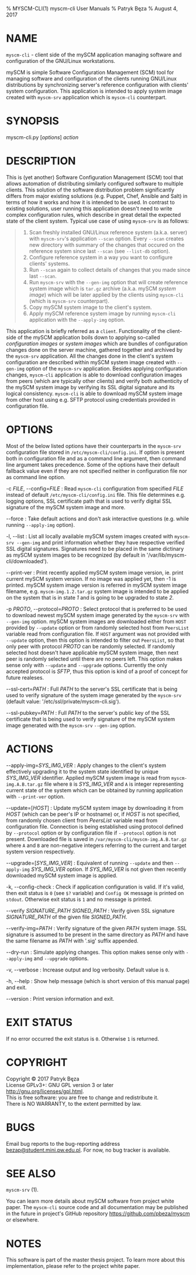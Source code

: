 % MYSCM-CLI(1) myscm-cli User Manuals
% Patryk Bęza
% August 4, 2017

# NAME

`myscm-cli` - client side of the mySCM application managing software and
configuration of the GNU/Linux workstations.

mySCM is simple Software Configuration Management (SCM) tool for managing
software and configuration of the clients running GNU/Linux distributions by
synchronizing server's reference configuration with clients' system
configuration.  This application is intended to apply system image created with
`myscm-srv` application which is `myscm-cli` counterpart.

# SYNOPSIS

myscm-cli.py [*options*] *action*

# DESCRIPTION

This is (yet another) Software Configuration Management (SCM) tool that allows
automation of distributing similarly configured software to multiple clients.
This solution of the software distribution problem significantly differs from
major existing solutions (e.g. Puppet, Chef, Ansible and Salt) in terms of how
it works and how it is intended to be used.  In contrast to existing solutions,
user running this application doesn't need to write complex configuration
rules, which describe in great detail the expected state of the client system.
Typical use case of using `myscm-srv` is as follows:

>  1. Scan freshly installed GNU/Linux reference system (a.k.a. server) with
>     `myscm-srv`'s application `--scan` option.  Every `--scan` creates new
>     directory with summary of the changes that occured on the reference
>     system since last `--scan` (see `--list-db` option).
>  1. Configure reference system in a way you want to configure clients'
>     systems.
>  1. Run `--scan` again to collect details of changes that you made since last
>     `--scan`.
>  1. Run `myscm-srv` with the `--gen-img` option that will create reference
>     system image which is `tar.gz` archive (a.k.a. mySCM *system image*)
>     which will be later applied by the clients using `myscm-cli` (which is
>     `myscm-srv` counterpart).
>  1. Copy mySCM system image to the client's system.
>  1. Apply mySCM reference system image by running `myscm-cli` application
>     with the `--apply-img` option.

This application is briefly referred as a `client`.  Functionality of the
client-side of the mySCM application boils down to applying so-called
*configuration images* or *system images* which are bundles of configuration
changes done on the server machine, gathered together and archived by the
`myscm-srv` application.  All the changes done in the client's system
configuration are described within mySCM system image created with `--gen-img`
option of the `myscm-srv` application.  Besides applying configuration changes,
`myscm-cli` application is able to download configuration images from peers
(which are typically other clients) and verify both authenticity of the mySCM
system image by verifying its SSL digital signature and its logical
consistency.  `myscm-cli` is able to download mySCM system image from other
host using e.g. SFTP protocol using credentials provided in configuration
file.

# OPTIONS

Most of the below listed options have their counterparts in the `myscm-srv`
configuration file stored in `/etc/myscm-cli/config.ini`.  If option is present
both in configuration file and as a command line argument, then command line
argument takes precedence.  Some of the options have their default fallback
value even if they are not specified neither in configuration file nor as
command line option.

-c *FILE*, \--config=*FILE*
:   Read `myscm-cli` configuration from specified *FILE* instead of default
    `/etc/myscm-cli/config.ini` file.  This file determines e.g. logging
    options, SSL certificate path that is used to verify digital SSL signature
    of the mySCM system image and more.

\--force
:   Take default actions and don't ask interactive questions (e.g. while
    running `--apply-img` option).

-l, \--list
:   List all locally available mySCM system images created with `myscm-srv
    --gen-img` and print information whether they have respective verified SSL
    digital signatures.  Signatures need to be placed in the same dictinary as
    mySCM system images to be recognized (by default in
    '/var/lib/myscm-cli/downloaded').

\--print-ver
:   Print recently applied mySCM system image version, ie. print current mySCM
    system version.  If no image was applied yet, then -1 is printed.  mySCM
    system image version is referred in mySCM system image filename,
    e.g. `myscm-img.1.2.tar.gz` system image is intended to be applied on the
    system that is in state *1* and is going to be upgraded to state *2*.

-p *PROTO*, \--protocol=*PROTO*
:   Select protocol that is preferred to be used to download newest mySCM
    system image generated by the `myscm-srv` with `--gen-img` option.  mySCM
    system images are downloaded either from `HOST` provided by `--update`
    option or from randomly selected host from `PeersList` variable read from
    configuration file.  If `HOST` argument was not provided with `--update`
    option, then this option is intended to filter out `PeersList`, so that
    only peer with protocol *PROTO* can be randomly selected.  If randomly
    selected host doesn't have applicable mySCM system image, then next peer is
    randomly selected until there are no peers left.  This option makes sense
    only with `--update` and `--upgrade` options.  Currently the only accepted
    protocol is *SFTP*, thus this option is kind of a proof of concept for
    future realeses.

\--ssl-cert=*PATH*
:   Full *PATH* to the server's SSL certificate that is being used to verify
    signature of the system image generated by the `myscm-srv` (default value:
    '/etc/ssl/private/myscm-cli.sig').

\--ssl-pubkey=*PATH*
:   Full *PATH* to the server's public key of the SSL certificate that is being
    used to verify signature of the mySCM system image generated with the
    `myscm-srv` `--gen-img` option.

# ACTIONS

\--apply-img=*SYS_IMG_VER*
:   Apply changes to the client's system effectively upgrading it to the system
    state identified by unique *SYS_IMG_VER* identifier.  Applied mySCM system
    image is read from `myscm-img.A.B.tar.gz` file where `B` is *SYS_IMG_VER*
    and `A` is integer representing current state of the system which can be
    obtained by running application with `--print-ver` option.

\--update=[*HOST*]
:   Update mySCM system image by downloading it from *HOST* (which can be
    peer's IP or hostname) or, if *HOST* is not specified, from randomly chosen
    client from *PeersList* variable read from configuration file.  Connection
    is being established using protocol defined by `--protocol` option or by
    configuration file if `--protocol` option is not present.  Downloaded file
    is saved in `/var/myscm-cli/myscm-img.A.B.tar.gz` where `A` and `B` are
    non-negative integers referring to the current and target system version
    respectively.

\--upgrade=[*SYS_IMG_VER*]
:   Equivalent of running `--update` and then `--apply-img` *SYS_IMG_VER*
    option.  If *SYS_IMG_VER* is not given then recently downloaded mySCM
    system image is applied.

-k, \--config-check
:   Check if application configuration is valid.  If it's valid, then exit
    status is `0` (see `$?` variable) and `Config OK` message is printed on
    `stdout`.  Otherwise exit status is `1` and no message is printed.

\--verify *SIGNATURE_PATH* *SIGNED_PATH*
:   Verify given SSL signature *SIGNATURE_PATH* of the given file
    *SIGNED_PATH*.

\--verify-img=*PATH*
:   Verify signature of the given *PATH* system image.  SSL signature is
    assumed to be present in the same directory as *PATH* and have the same
    filename as *PATH* with '.sig' suffix appended.

\--dry-run
:   Simulate applying changes.  This option makes sense only with
    `--apply-img` and `--upgrade` options.

-v, \--verbose
:   Increase output and log verbosity.  Default value is `0`.

-h, \--help
:   Show help message (which is short version of this manual page) and exit.

\--version
:   Print version information and exit.

# EXIT STATUS

If no error occurred the exit status is `0`.  Otherwise `1` is returned.

# COPYRIGHT

Copyright © 2017 Patryk Bęza  
License GPLv3+: GNU GPL version 3 or later <http://gnu.org/licenses/gpl.html>.  
This is free software: you are free to change and redistribute it.  
There is NO WARRANTY, to the extent permitted by law.

# BUGS

Email bug reports to the bug-reporting address <bezap@student.mini.pw.edu.pl>.
For now, no bug tracker is available.

# SEE ALSO

`myscm-srv` (1).

You can learn more details about mySCM software from project white paper.  The
`myscm-cli` source code and all documentation may be published in the future in
project's GitHub repository <https://github.com/pbeza/myscm> or elsewhere.

# NOTES

This software is part of the master thesis project.  To learn more about this
implementation, please refer to the project white paper.

